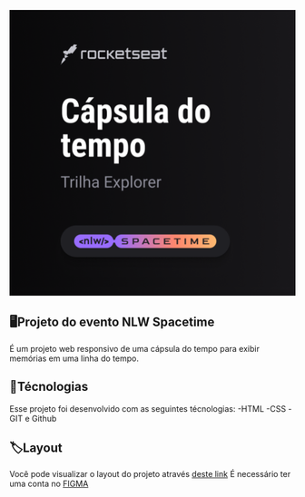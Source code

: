 <p align= "center">
  <img src =".github/thumbnail.png" alt= "Projeto"  widht= "100%">
</p>

## 🖥️Projeto do evento NLW Spacetime
É um projeto web responsivo de uma cápsula do tempo para exibir memórias em uma linha do tempo.


## 🚀Técnologias
Esse projeto foi desenvolvido com as seguintes técnologias:
-HTML
-CSS
-GIT e Github

## 🏷️Layout
Você pode visualizar o layout do projeto através [deste link](https://www.figma.com/file/GqDacoLMdgG7AY0iaeGw7u/C%C3%A1psula-do-tempo-%E2%80%A2-Trilha-Explorer-(Community)?type=design&t=MRfCq7lqhcUtIioO-0)
É necessário ter uma conta no [FIGMA](https://www.figma.com/)